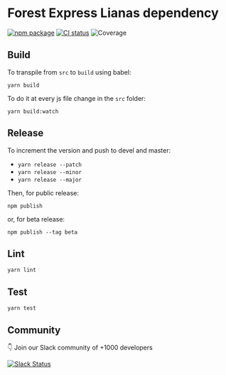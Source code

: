 # Forest Express Lianas dependency
[![npm package](https://badge.fury.io/js/forest-express.svg)](https://badge.fury.io/js/forest-express)
[![CI status](https://travis-ci.org/ForestAdmin/forest-express.svg?branch=devel)](https://travis-ci.org/ForestAdmin/forest-express)
![Coverage](https://img.shields.io/badge/coverage-33%25%0A-critical)

## Build

To transpile from `src` to `build` using babel:

`yarn build`

To do it at every js file change in the `src` folder:

`yarn build:watch`

## Release

To increment the version and push to devel and master:

- `yarn release --patch`
- `yarn release --minor`
- `yarn release --major`

Then, for public release:

`npm publish`

or, for beta release:

`npm publish --tag beta`

## Lint

`yarn lint`

## Test

`yarn test`

## Community

👇 Join our Slack community of +1000 developers

[![Slack Status](http://community.forestadmin.com/badge.svg)](https://community.forestadmin.com)
